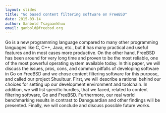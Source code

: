 ```yaml
---
layout: slides
title: "Go based content filtering software on FreeBSD"
date: 2015-03-14
author: Ganbold Tsagaankhuu
email: ganbold@freebsd.org
---
```

Go is a new programming language compared to many other programming languages 
like C, C++, Java, etc., but it has many practical and useful features and 
in most cases more productive. On the other hand, FreeBSD has been around 
for very long time and proven to be the most reliable, one of the most 
powerful operating system available today. In this paper, we will discuss 
the issues, pros, cons, and common pitfalls of developing software in Go 
on FreeBSD and we chose content filtering software for this purpose, and 
called our project Shuultuur. First, we will describe a rational behind 
our choices for setting up our development environment and toolchain. 
In addition, we will list specific hurdles, that we faced, related to 
content filtering software, Go and FreeBSD. Furthermore, our real world 
benchmarking results in contrast to Dansguardian and other findings 
will be presented. Finally, we will conclude and discuss possible future works.
